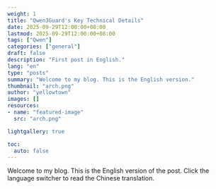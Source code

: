 ```yaml
---
weight: 1
title: "Qwen3Guard's Key Technical Details"
date: 2025-09-29T12:00:00+08:00
lastmod: 2025-09-29T12:00:00+08:00
tags: ["Qwen"]
categories: ["general"]
draft: false
description: "First post in English."
lang: "en"
type: "posts"
summary: "Welcome to my blog. This is the English version."
thumbnail: "arch.png"
author: "yellowtown"
images: []
resources:
- name: "featured-image"
  src: "arch.png"

lightgallery: true

toc:
  auto: false
---
```



Welcome to my blog. This is the English version of the post. Click the language switcher to read the Chinese translation.
